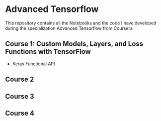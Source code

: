 # Advanced Tensorflow
This repository contains all the Notebooks and the code I have developed during the specialization Advanced Tensorflow from Coursera

## Course 1: Custom Models, Layers, and Loss Functions with TensorFlow
* Keras Functional API

## Course 2

## Course 3

## Course 4


